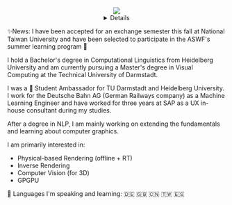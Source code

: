 <div align="center">
  <a href="https://github.com/pixelsandpointers">
    <img src="http://github-profile-summary-cards.vercel.app/api/cards/profile-details?username=pixelslandpointers&theme=tokyonight"/>
  </a>
 <details>
  <a href="https://github.com/pixelsandpointers">
    <img src="https://github-readme-stats.vercel.app/api/top-langs/?username=pixelsandpointers&size_weight=0.5&count_weight=0.5&exclude_repo=&hide=jupyter%20notebook,vim%20script,cmake,makefile,batchfile,plsql,emacs%20lisp,css,html&theme=tokyonight" />
  </a>
  <a href="https://github.com/pixelsandpointers">
    <img src="https://github-readme-streak-stats.herokuapp.com/?user=pixelsandpointers&hide_border=true&card_width=338&theme=tokyonight" />
  </a>
  <a href="https://github.com/pixelsandpointers">
    <img src="http://github-profile-summary-cards.vercel.app/api/cards/stats?username=pixelsandpointers&theme=tokyonight" />
  </a>
  
 </details>
</div>

✨News: I have been accepted for an exchange semester this fall at National Taiwan University and have been selected to participate in the ASWF's summer learning program 🥳  

I hold a Bachelor's degree in Computational Linguistics from Heidelberg University and am currently pursuing a Master's degree in Visual Computing at the Technical University of Darmstadt. 

I was a 🤗 Student Ambassador for TU Darmstadt and Heidelberg University. 
I work for the Deutsche Bahn AG (German Railways company) as a Machine Learning Engineer
and have worked for three years at SAP as a UX in-house consultant during my studies.

After a degree in NLP, I am mainly working on extending the fundamentals and learning about computer graphics.

I am primarily interested in:
- Physical-based Rendering (offline + RT)
- Inverse Rendering
- Computer Vision (for 3D)
- GPGPU


💬 Languages I'm speaking and learning: 🇩🇪 🇬🇧 🇨🇳 🇹🇼 🇪🇸


